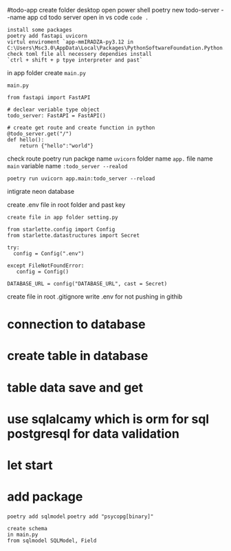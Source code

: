 #todo-app
create folder desktop 
open power shell
poetry new todo-server --name app
cd todo server
open in vs code `code .`

```
install some packages
poetry add fastapi uvicorn
virtul enviroment `app-mmIRADZA-py3.12 in C:\Users\Msc3.0\AppData\Local\Packages\PythonSoftwareFoundation.Python.3.12_qbz5n2kfra8p0\LocalCache\Local\pypoetry\Cache\virtualenvs`
check toml file all necessery dependies install
`ctrl + shift + p tpye interpreter and past`
```

in app folder create `main.py`

```
main.py

from fastapi import FastAPI

# declear veriable type object
todo_server: FastAPI = FastAPI()

# create get route and create function in python
@todo_server.get("/")
def hello():
    return {"hello":"world"}

```
check route 
poetry run packge name `uvicorn` folder name `app.` file name `main` variable name `:todo_server --realod`

`poetry run uvicorn app.main:todo_server --reload` 


intigrate neon database

create .env file in root folder and past key 

```
create file in app folder setting.py

from starlette.config import Config
from starlette.datastructures import Secret

try:
  config = Config(".env")

except FileNotFoundError:
   config = Config()

DATABASE_URL = config("DATABASE_URL", cast = Secret)    

```
create file in root 
.gitignore
write .env 
for not pushing in githib


# connection to database
# create table in database
# table data save and get
# use sqlalcamy which is orm for sql postgresql for data validation
# let start

# add package
`poetry add sqlmodel`
`poetry add "psycopg[binary]"`

```
create schema
in main.py 
from sqlmodel SQLModel, Field